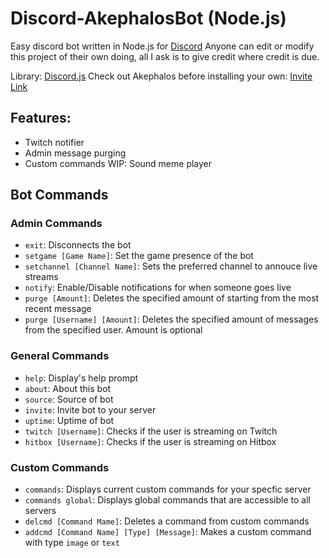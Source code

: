 # Discord-AkephalosBot (Node.js)
Easy discord bot written in Node.js for [Discord](http://www.discord.gg) Anyone can edit or modify this project of their own doing, all I ask is to give credit where credit is due.

Library: [Discord.js](https://discord.js.org)
Check out Akephalos before installing your own: [Invite Link](https://discordapp.com/oauth2/authorize?client_id=158451686627737600&permissions=0&scope=bot)

## Features:
 - Twitch notifier
 - Admin message purging
 - Custom commands
 WIP: Sound meme player

## Bot Commands
 ### Admin Commands
  - `exit`: Disconnects the bot
  - `setgame [Game Name]`: Set the game presence of the bot
  - `setchannel [Channel Name]`: Sets the preferred channel to annouce live streams
  - `notify`: Enable/Disable notifications for when someone goes live
  - `purge [Amount]`: Deletes the specified amount of starting from the most recent message
  - `purge [Username] [Amount]`: Deletes the specified amount of messages from the specified user. Amount is optional

 ### General Commands
  - `help`: Display's help prompt
  - `about`: About this bot
  - `source`: Source of bot
  - `invite`: Invite bot to your server
  - `uptime`: Uptime of bot
  - `twitch [Username]`: Checks if the user is streaming on Twitch
  - `hitbox [Username]`: Checks if the user is streaming on Hitbox

 ### Custom Commands
  - `commands`: Displays current custom commands for your specfic server
  - `commands global`: Displays global commands that are accessible to all servers
  - `delcmd [Command Mame]`: Deletes a command from custom commands
  - `addcmd [Command Name] [Type] [Message]`: Makes a custom command with type `image` or `text`
